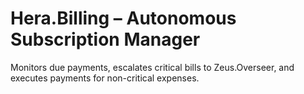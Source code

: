 # Hera.Billing – Autonomous Subscription Manager
Monitors due payments, escalates critical bills to Zeus.Overseer, and executes payments for non-critical expenses.
